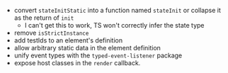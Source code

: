 - convert `stateInitStatic` into a function named `stateInit` or collapse it as the return of `init`
    - I can't get this to work, TS won't correctly infer the state type
- remove `isStrictInstance`
- add testIds to an element's definition
- allow arbitrary static data in the element definition
- unify event types with the `typed-event-listener` package
- expose host classes in the `render` callback.
